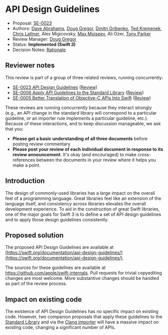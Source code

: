 # API Design Guidelines

* Proposal: [SE-0023](0023-api-guidelines.md)
* Authors: [Dave Abrahams](https://github.com/dabrahams), [Doug Gregor](http://github.com/DougGregor), [Dmitri Gribenko](//github.com/gribozavr), [Ted Kremenek](https://swift.org), [Chris Lattner](http://github.com/lattner), Alex Migicovsky, [Max Moiseev](https://github.com/moiseev), Ali Ozer, [Tony Parker](https://github.com/parkera)
* Review Manager: [Doug Gregor](https://github.com/DougGregor)
* Status: **Implemented (Swift 3)**
* Decision Notes: [Rationale](https://forums.swift.org/t/accepted-with-modifications-se-0023-api-design-guidelines/1666)

## Reviewer notes

This review is part of a group of three related reviews, running
concurrently:

* [SE-0023 API Design Guidelines](0023-api-guidelines.md)
  ([Review](https://forums.swift.org/t/review-se-0023-api-design-guidelines/1162))
* [SE-0006 Apply API Guidelines to the Standard Library](0006-apply-api-guidelines-to-the-standard-library.md)
  ([Review](https://forums.swift.org/t/review-se-0006-apply-api-guidelines-to-the-standard-library/1163))
* [SE-0005 Better Translation of Objective-C APIs Into Swift](0005-objective-c-name-translation.md)
  ([Review](https://forums.swift.org/t/review-se-0005-better-translation-of-objective-c-apis-into-swift/1164))

These reviews are running concurrently because they interact strongly
(e.g., an API change in the standard library will correspond to a
particular guideline, or an importer rule implements a particular
guideline, etc.). Because of these interactions, and to keep
discussion manageable, we ask that you:

* **Please get a basic understanding of all three documents** before
  posting review commentary
* **Please post your review of each individual document in response to
  its review announcement**. It's okay (and encouraged) to make
  cross-references between the documents in your review where it helps
  you make a point.

## Introduction

The design of commonly-used libraries has a large impact on the
overall feel of a programming language. Great libraries feel like an
extension of the language itself, and consistency across libraries
elevates the overall development experience. To aid in the
construction of great Swift libraries, one of the major goals for
Swift 3 is to define a set of API design guidelines and to apply those
design guidelines consistently.

## Proposed solution

The proposed API Design Guidelines are available at
[https://swift.org/documentation/api-design-guidelines/](https://swift.org/documentation/api-design-guidelines/).

The sources for these guidelines are available at
https://github.com/apple/swift-internals.  Pull requests for trivial
copyediting changes are most welcome.  More substantive changes should
be handled as part of the review process.

## Impact on existing code

The existence of API Design Guidelines has no specific impact on
existing code. However, two companion proposals that apply these
guidelines to the [Standard
Library](0006-apply-api-guidelines-to-the-standard-library.md) and via
the [Clang importer](0005-objective-c-name-translation.md) will have a
massive impact on existing code, changing a significant number of
APIs.
